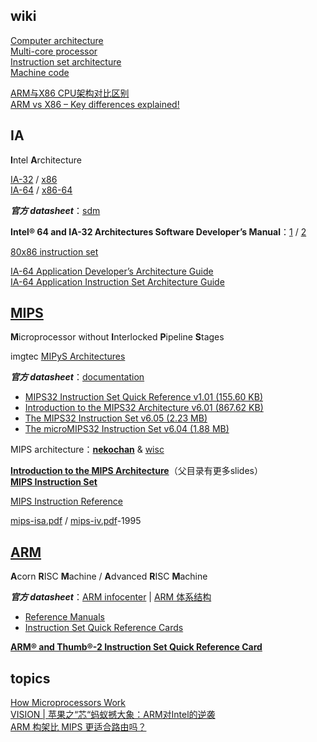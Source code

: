 ## wiki
[Computer architecture](https://en.wikipedia.org/wiki/Computer_architecture)  
[Multi-core processor](https://en.wikipedia.org/wiki/Multi-core_processor)  
[Instruction set architecture](https://en.wikipedia.org/wiki/Instruction_set_architecture)  
[Machine code](https://en.wikipedia.org/wiki/Machine_code)  

[ARM与X86 CPU架构对比区别](http://blog.csdn.net/watermusicyes/article/details/50526863)  
[ARM vs X86 – Key differences explained!](http://www.androidauthority.com/arm-vs-x86-key-differences-explained-568718/)  

## IA
**I**ntel **A**rchitecture

[IA-32](https://en.wikipedia.org/wiki/IA-32) / [x86](https://en.wikipedia.org/wiki/X86)  
[IA-64](https://en.wikipedia.org/wiki/IA-64) / [x86-64](https://en.wikipedia.org/wiki/X86-64)  

***官方 datasheet***：[sdm](https://software.intel.com/zh-cn/articles/intel-sdm)  

**Intel® 64 and IA-32 Architectures Software Developer’s Manual**：[1](https://software.intel.com/sites/default/files/managed/39/c5/325462-sdm-vol-1-2abcd-3abcd.pdf) / [2](https://www.intel.com/content/dam/www/public/us/en/documents/manuals/64-ia-32-architectures-software-developer-instruction-set-reference-manual-325383.pdf)

[80x86 instruction set](http://www.penguin.cz/~literakl/intel/intel.html)  

[IA-64 Application Developer’s Architecture Guide](https://www.csee.umbc.edu/portal/help/architecture/ex_sum.pdf)  
[IA-64 Application Instruction Set Architecture Guide](https://www.csee.umbc.edu/portal/help/architecture/aig.pdf)  

## [MIPS](https://en.wikipedia.org/wiki/MIPS_architecture)
**M**icroprocessor without **I**nterlocked **P**ipeline **S**tages

imgtec [MIPyS Architectures](https://www.imgtec.com/mips/architectures/)

***官方 datasheet***：[documentation](https://www.imgtec.com/documentation/)    

- [MIPS32 Instruction Set Quick Reference v1.01 (155.60 KB)](https://www.imgtec.com/?do-download=mips32-instruction-set-quick-reference-v1-01)  
- [Introduction to the MIPS32 Architecture v6.01 (867.62 KB)](https://www.imgtec.com/?do-download=introduction-to-the-mips32-architecture-v6-01)  
- [The MIPS32 Instruction Set v6.05 (2.23 MB)](https://www.imgtec.com/?do-download=the-mips32-instruction-set-v6-05)  
- [The microMIPS32 Instruction Set v6.04 (1.88 MB)](https://www.imgtec.com/?do-download=the-micromips32-instruction-set-v6-04)  

MIPS architecture：[**nekochan**](http://nekochan.net/wiki/MIPS_architecture) & [wisc](http://pages.cs.wisc.edu/~smoler/x86text/lect.notes/MIPS.html)  

[**Introduction to the MIPS Architecture**](http://101.96.10.64/web.engr.oregonstate.edu/~walkiner/cs271-wi13/slides/02-MIPSArchitecture.pdf)（父目录有更多slides）  
[**MIPS Instruction Set**](http://ecs-network.serv.pacific.edu/past-courses/2013-spring-ecpe-170/tutorials/mips-instruction-set)  

[MIPS Instruction Reference](http://www.mrc.uidaho.edu/mrc/people/jff/digital/MIPSir.html)  

[mips-isa.pdf](http://www.cs.cmu.edu/afs/cs/academic/class/15740-f97/public/doc/mips-isa.pdf) / [mips-iv.pdf](http://math-atlas.sourceforge.net/devel/assembly/mips-iv.pdf)-1995  

## [ARM](https://en.wikipedia.org/wiki/ARM_architecture)
**A**corn **R**ISC **M**achine / **A**dvanced **R**ISC **M**achine

***官方 datasheet***：[ARM infocenter](http://infocenter.arm.com/help/index.jsp) | [ARM 体系结构](http://infocenter.arm.com/help/index.jsp?topic=/com.arm.doc.subset.architecture.reference/index.html)

- [Reference Manuals](http://infocenter.arm.com/help/topic/com.arm.doc.subset.architecture.reference/index.html#reference)  
- [Instruction Set Quick Reference Cards](http://infocenter.arm.com/help/topic/com.arm.doc.set.architecture/index.html#qrcs)  

[**ARM® and Thumb®-2 Instruction Set Quick Reference Card**](http://infocenter.arm.com/help/topic/com.arm.doc.qrc0001m/QRC0001_UAL.pdf)  

## topics
[How Microprocessors Work](http://computer.howstuffworks.com/microprocessor.htm)  
[VISION | 苹果之“芯“蚂蚁撼大象：ARM对Intel的逆袭](http://www.sohu.com/a/148309359_99911982)  
[ARM 构架比 MIPS 更适合路由吗？](https://www.zhihu.com/question/21287007)  
